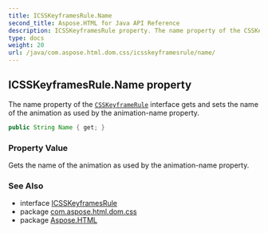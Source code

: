 ```yaml
---
title: ICSSKeyframesRule.Name
second_title: Aspose.HTML for Java API Reference
description: ICSSKeyframesRule property. The name property of the CSSKeyframeRule interface gets and sets the name of the animation as used by the animation-name property
type: docs
weight: 20
url: /java/com.aspose.html.dom.css/icsskeyframesrule/name/
---
```

## ICSSKeyframesRule.Name property

The name property of the [`CSSKeyframeRule`](../../icsskeyframerule/) interface gets and sets the name of the animation as used by the animation-name property.

```java
public String Name { get; }
```

### Property Value

Gets the name of the animation as used by the animation-name property.

### See Also

* interface [ICSSKeyframesRule](../)
* package [com.aspose.html.dom.css](../../icsskeyframesrule/)
* package [Aspose.HTML](../../../)
